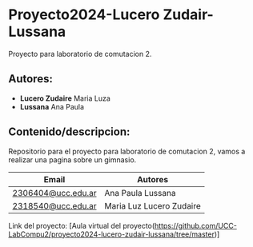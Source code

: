 # Proyecto2024-Lucero Zudair-Lussana
Proyecto para laboratorio de comutacion 2. 
## Autores: 
* **Lucero Zudaire** Maria Luza
* **Lussana** Ana Paula

## Contenido/descripcion: 
Repositorio para el proyecto para laboratorio de comutacion 2, vamos a realizar una pagina sobre un gimnasio.

| Email | Autores |
|-------|---------|
|2306404@ucc.edu.ar|Ana Paula Lussana|
|2318540@ucc.edu.ar|Maria Luz Lucero Zudaire|

Link del proyecto: [Aula virtual del proyecto(https://github.com/UCC-LabCompu2/proyecto2024-lucero-zudair-lussana/tree/master)]

